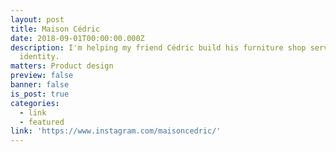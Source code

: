 ```yaml
---
layout: post
title: Maison Cédric
date: 2018-09-01T00:00:00.000Z
description: I'm helping my friend Cédric build his furniture shop service and brand
  identity.
matters: Product design
preview: false
banner: false
is_post: true
categories:
  - link
  - featured
link: 'https://www.instagram.com/maisoncedric/'
---
```

